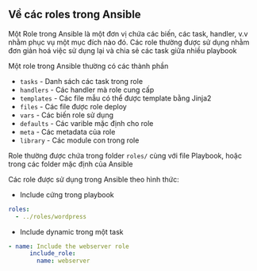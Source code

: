 ## Về các roles trong Ansible

Một Role trong Ansible là một đơn vị chứa các biến, các task, handler, v.v nhằm phục vụ một mục đích nào đó.
Các role thường được sử dụng nhằm đơn giản hoá việc sử dụng lại và chia sẻ các task giữa nhiều playbook

Một role trong Ansible thường có các thành phần

- `tasks` - Danh sách các task trong role
- `handlers` - Các handler mà role cung cấp
- `templates` - Các file mẫu có thể được template bằng Jinja2
- `files` - Các file được role deploy
- `vars` - Các biến role sử dụng
- `defaults` - Các varible mặc định cho role
- `meta` - Các metadata của role
- `library` - Các module con trong role

Role thường được chứa trong folder `roles/` cùng với file Playbook, hoặc trong các folder mặc định của Ansible

Các role được sử dụng trong Ansible theo hình thức:

- Include cứng trong playbook

```yml
roles:
  - ../roles/wordpress
```

- Include dynamic trong một task

```yml
- name: Include the webserver role
      include_role:
        name: webserver
```
